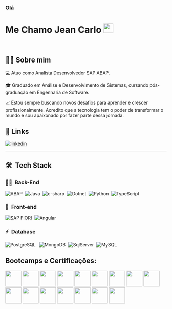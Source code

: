 ### Olá 
# Me Chamo Jean Carlo <img src="https://i.imgur.com/ATEHSYp.gif" width="30px"/>
<br>
<!--
<div align="center">
    <img height="380em" src="https://camo.githubusercontent.com/67fc6fe69796a1433e92819310c117759475b5cba29dccedecd68a54e6f60fe6/68747470733a2f2f6d69722d73332d63646e2d63662e626568616e63652e6e65742f70726f6a6563745f6d6f64756c65732f313430305f6f70745f312f3831626234623136353638343031392e363430623630333864313333652e676966"/> -->
   <!--<img src="github_image.png"> 
</div>
<br>
-->

## 👩‍💻 Sobre mim

💻 Atuo como Analista Desenvolvedor SAP ABAP.

<!-- 📚 Estudante de tecnologia e desenvolvimento de sistemas e mobile, buscando aprimorar minhas habilidades em Android com Kotlin, Java, C# .Net, GO e ferramentas de Inteligência Artificial. -->

🎓 Graduado em Análise e Desenvolvimento de Sistemas, cursando pós-graduação em Engenharia de Software.

📈 Estou sempre buscando novos desafios para aprender e crescer profissionalmente. Acredito que a tecnologia tem o poder de transformar o mundo e sou apaixonado por fazer parte dessa jornada.
<br>

## 🔗 Links
<!--[![portfolio](https://img.shields.io/badge/portfolio-000?style=for-the-badge&logo=ko-fi&logoColor=white)](https://jean-carlo-torres.github.io/portfolio/)&nbsp; -->
[![linkedin](https://img.shields.io/badge/linkedin-0A66C2?style=for-the-badge&logo=linkedin&logoColor=white)](https://www.linkedin.com/in/jeancarlotorre619b21b4/)&nbsp;
<br>

<!--
***
## 📊 &nbsp;Stats

<h3 align="center">GitHub Stats</h3>

<div align="center">
	<a href="https://github.com/Jean-Carlo-Torres/github-readme-stats" target = "_blank">
		<img height="130em" src="https://github-readme-stats-git-masterrstaa-rickstaa.vercel.app/api?username=Jean-Carlo-Torres&hide_title=true&show_icons=true&include_all_commits=false&count_private=true&line_height=25&hide=issues&bg_color=020114&title_color=7520FF&text_color=FFF&border_radius=3&border_color=181832&icon_color=7520FF&theme=jolly">
	</a>
	<img alt="Top Langs" height="130em" src="https://github-readme-stats-git-masterrstaa-rickstaa.vercel.app/api/top-langs/?username=Jean-Carlo-Torres&line_height=10&card_width=290&layout=compact&hide_title=false&count_private=true&langs_count=4&show_icons=true&title_color=7520FF&hide=html,css&bg_color=020114&text_color=8B8B8B&border_radius=3&border_color=181832">
	<a href="https://git.io/streak-stats">
  		<img height="130em" src="https://streak-stats.demolab.com?user=Jean-Carlo-Torres&theme=buefy-dark&border_radius=3&date_format=M%20j%5B%2C%20Y%5D&background=020114&border=181832&ring=7520FF&stroke=181832&currStreakLabel=ED00F2&sideLabels=FCFCFC&currStreakNum=ED00F2&fire=ED00F2&sideNums=7520FF&dates=8B8B8B">
	</a>
</div>
-->

***
## 🛠 &nbsp;Tech Stack

<!--
### 📱 &nbsp;Mobile

![Android](https://img.shields.io/badge/Android-E7ECEB?style=for-the-badge&logo=android&logoColor=91C12F)&nbsp;
![Kotlin](https://img.shields.io/badge/kotlin-E7ECEB?style=for-the-badge&logo=kotlin&logoColor=B567CE)&nbsp;
-->

### 👩‍💻 &nbsp;Back-End

![ABAP](https://img.shields.io/badge/ABAP-E7ECEB?style=for-the-badge&logo=abap&logoColor=007396)&nbsp;
![Java](https://img.shields.io/badge/Java-E7ECEB?style=for-the-badge&logo=java&logoColor=007396)&nbsp;
![c-sharp](https://img.shields.io/badge/-C%23-E7ECEB?style=for-the-badge&logo=c-sharp&logoColor=3D5A7A)&nbsp;
![Dotnet](https://img.shields.io/badge/.NET-E7ECEB?style=for-the-badge&logo=dotnet&logoColor=435C6E)&nbsp;
![Python](https://img.shields.io/badge/Python-E7ECEB?style=for-the-badge&logo=python&logoColor=3776AB)&nbsp;
![TypeScript](https://img.shields.io/badge/TypeScript-E7ECEB?style=for-the-badge&logo=typescript&logoColor=1572B6)&nbsp;


### 🎨 &nbsp;Front-end
![SAP FIORI](https://img.shields.io/badge/-Fiori-E7ECEB?style=for-the-badge&logo=Fiori&logoColor=893121)&nbsp;
![Angular](https://img.shields.io/badge/-Angular-E7ECEB?style=for-the-badge&logo=Angular&logoColor=893121)&nbsp;

### ⚡ &nbsp;Database 
![PostgreSQL](https://img.shields.io/badge/PostgreSQL-E7ECEB?style=for-the-badge&logo=postgresql&logoColor=336791)
&nbsp;
![MongoDB](https://img.shields.io/badge/-MongoDB-E7ECEB?style=for-the-badge&logo=mongodb&logoColor=C86833)&nbsp;
![SqlServer](https://img.shields.io/badge/-Microsoft%20SQL%20Server-E7ECEB?style=for-the-badge&logo=microsoft%20sql%20server&logoColor=FDFD62)&nbsp;
![MySQL](https://img.shields.io/badge/-MySQL-E7ECEB?style=for-the-badge&logo=mysql&logoColor=004D8F)&nbsp;

## Bootcamps e Certificações:

[<img src="https://hermes.dio.me/tracks/5a199bba-a494-49ce-b357-f746eb7b7425.png" height="50"></a>](https://www.dio.me/certificate/VGSZPZXV/share)
[<img src="https://hermes.dio.me/tracks/be43294e-4b68-43b0-9f03-d4221f293c45.png" height="50"></a>](https://www.dio.me/certificate/8XPBHUOU/share)
[<img src="https://hermes.dio.me/tracks/a039b34c-7aa8-4a3d-b765-07c8c837f67a.png" height="50"></a>](https://www.dio.me/certificate/ODT5ZCDJ/share)
[<img src="https://hermes.dio.me/tracks/22cdb398-5ca2-4420-ae76-7a7ec5078ea8.png" height="50"></a>](https://www.dio.me/certificate/P1FUHKFF/share)
[<img src="https://hermes.dio.me/tracks/70925645-7c7e-4ab5-b6e4-236a4cfd3fa6.png" height="50"></a>](https://www.dio.me/certificate/7CDAE104/share)
[<img src="https://cdn-icons-png.flaticon.com/512/6132/6132221.png" height="50"></a>](https://www.udemy.com/certificate/UC-1662d29d-597e-45ae-9a38-880c7eab060c/)
[<img src="https://hermes.dio.me/tracks/9a1e80de-6b42-4f59-97be-15e1493aa96f.png" height="50"></a>](https://www.dio.me/certificate/9C8A0B6D/share)
[<img src="https://hermes.dio.me/tracks/6bb40420-5f89-4902-8df7-3399674d9d84.png" height="50"></a>](https://www.dio.me/certificate/F307DECB/share)
[<img src="https://hermes.dio.me/tracks/bad97784-9de1-469b-9409-80343b69b50b.png" height="50"/></a>](https://www.dio.me/certificate/851326A0)
[<img src="https://hermes.dio.me/tracks/da6041a9-80ef-409e-bd50-5e7be4dfadf6.png" height="50"/></a>](https://www.dio.me/certificate/898DFBCA)
[<img src="https://hermes.dio.me/tracks/afebe5ed-2b18-438a-95b0-2c971e9aeff9.png" height="50"/></a>](https://www.dio.me/certificate/4BDD94C7)
[<img src="https://hermes.dio.me/tracks/03253ff0-95b9-4904-84e7-2063e9d6cb26.png" height="50"/></a>](https://www.dio.me/certificate/9537790D/share)
[<img src="https://hermes.dio.me/tracks/8df7f59a-4572-4085-b6c1-f735e2dc23d9.png" height="50"/></a>](https://www.dio.me/certificate/07AA9B4C/share)
[<img src="https://hermes.dio.me/tracks/4c796cee-bef5-4048-8fbe-260527c11f45.png" height="50"/></a>](https://www.dio.me/certificate/C44933DF/share)
[<img src="https://hermes.dio.me/tracks/169e3d0f-263a-4efb-86c5-244bdf1ce8d6.png" height="50"/></a>](https://www.dio.me/certificate/BD71ADE0/share)
[<img src="https://hermes.dio.me/tracks/55e7040f-775b-47e5-a8fb-69d002ca17a9.png" height="50"/></a>](https://www.dio.me/certificate/537EACAF/share)
